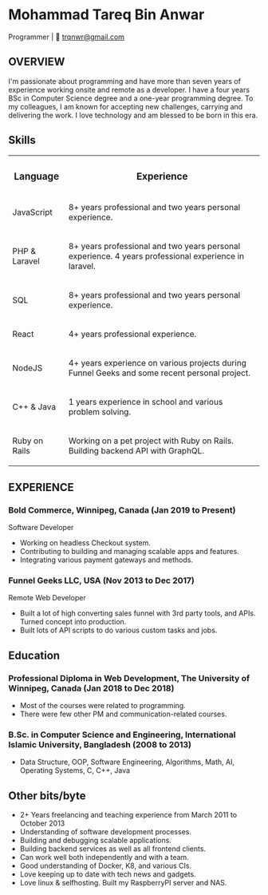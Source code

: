 Mohammad Tareq Bin Anwar
========================

Programmer | 📧 trqnwr@gmail.com

OVERVIEW
--------

I'm passionate about programming and have more than seven years of experience working onsite and remote as a developer. I have a four years BSc in Computer Science degree and a one-year programming degree. To my colleagues, I am known for accepting new challenges, carrying and delivering the work. I love technology and am blessed to be born in this era.

## Skills

<table>

<tbody>

<tr>

<th>

### Language

</th>

<th>

### Experience

</th>

</tr>

<tr>

<td>

JavaScript

</td>

<td>

8+ years professional and two years personal experience. 

</td>

</tr>

<tr>

<td>

PHP & Laravel

</td>

<td>
	
8+ years professional and two years personal experience. 4 years professional experience in laravel.

</td>

</tr>

<tr>

<td>

SQL

</td>

<td>

8+ years professional and two years personal experience.

</td>

</tr>

<tr>

<td>

React

</td>

<td>

4+ years professional experience. 

</td>

</tr>

<tr>

<td>

NodeJS

</td>

<td>

4+ years experience on various projects during Funnel Geeks and some recent personal project. 

</td>

</tr>

<tr>

<td>

C++ & Java

</td>

<td>

1 years experience in school and various problem solving. 

</td>

</tr>
  
<tr>

<td>

Ruby on Rails

</td>

<td>

Working on a pet project with Ruby on Rails. Building backend API with GraphQL.

</td>

</tr>

</tbody>

</table>

EXPERIENCE
----------

### Bold Commerce, Winnipeg, Canada (Jan 2019 to Present)

Software Developer

-   Working on headless Checkout system.
-   Contributing to building and managing scalable apps and features.
-   Integrating various payment gateways and methods.

### Funnel Geeks LLC, USA (Nov 2013 to Dec 2017)

Remote Web Developer

-   Built a lot of high converting sales funnel with 3rd party tools, and APIs. Turned concept into production.
-   Built lots of API scripts to do various custom tasks and jobs.

## Education

### Professional Diploma in Web Development, The University of Winnipeg, Canada (Jan 2018 to Dec 2018)

-   Most of the courses were related to programming.
-   There were few other PM and communication-related courses.

### B.Sc. in Computer Science and Engineering, International Islamic University, Bangladesh (2008 to 2013)

-   Data Structure, OOP, Software Engineering, Algorithms, Math, AI, Operating Systems, C, C++, Java

## Other bits/byte

-   2+ Years freelancing and teaching experience from March 2011 to October 2013
-   Understanding of software development processes.
-   Building and debugging scalable applications.
-   Building backend services as well as all frontend clients.
-   Can work well both independently and with a team.
-   Good understanding of Docker, K8, and various CIs.
-   Love keeping up to date with tech news and gadgets.
-   Love linux & selfhosting. Built my RaspberryPI server and NAS.
